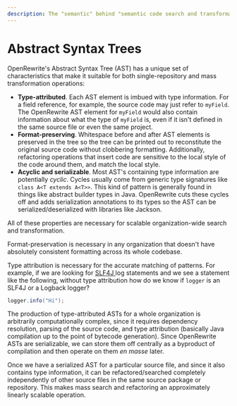 ```yaml
---
description: The "semantic" behind "semantic code search and transformation."
---
```


# Abstract Syntax Trees

OpenRewrite's Abstract Syntax Tree \(AST\) has a unique set of characteristics that make it suitable for both single-repository and mass transformation operations:

* **Type-attributed**. Each AST element is imbued with type information. For a field reference, for example, the source code may just refer to `myField`. The OpenRewrite AST element for `myField` would also contain information about what the type of `myField` is, even if it isn't defined in the same source file or even the same project.
* **Format-preserving**. Whitespace before and after AST elements is preserved in the tree so the tree can be printed out to reconstitute the original source code without clobbering formatting. Additionally, refactoring operations that insert code are sensitive to the local style of the code around them, and match the local style.
* **Acyclic and serializable**. Most AST's containing type information are potentially _cyclic_. Cycles usually come from generic type signatures like `class A<T extends A<T>>`. This kind of pattern is generally found in things like abstract builder types in Java. OpenRewrite cuts these cycles off and adds serialization annotations to its types so the AST can be serialized/deserialized with libraries like Jackson.

All of these properties are necessary for scalable organization-wide search and transformation.

Format-preservation is necessary in any organization that doesn't have absolutely consistent formatting across its whole codebase.

Type attribution is necessary for the accurate matching of patterns. For example, if we are looking for [SLF4J ](http://www.slf4j.org/)log statements and we see a statement like the following, without type attribution how do we know if `logger` is an SLF4J or a Logback logger?

```java
logger.info("Hi");
```

The production of type-attributed ASTs for a whole organization is arbitrarily computationally complex, since it requires dependency resolution, parsing of the source code, and type attribution \(basically Java compilation up to the point of bytecode generation\). Since OpenRewrite ASTs are serializable, we can store them off centrally as a byproduct of compilation and then operate on them _en masse_ later.

Once we have a serialized AST for a particular source file, and since it also contains type information, it can be refactored/searched completely independently of other source files in the same source package or repository. This makes mass search and refactoring an approximately linearly scalable operation.

